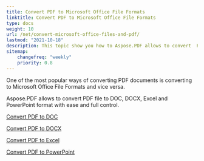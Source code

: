 ```yaml
---
title: Convert PDF to Microsoft Office File Formats
linktitle: Convert PDF to Microsoft Office File Formats
type: docs
weight: 10
url: /net/convert-microsoft-office-files-and-pdf/
lastmod: "2021-10-18"
description: This topic show you how to Aspose.PDF allows to convert  PDF file to DOC format with ease and full control.  Learn more how to tune up Microsoft Word Doc file to PDF conversion.
sitemap:
    changefreq: "weekly"
    priority: 0.8
---
```


One of the most popular ways of converting PDF documents is converting to Microsoft Office File Formats and vice versa.

Aspose.PDF allows to convert  PDF file to DOC, DOCX, Excel and PowerPoint format with ease and full control.

[Convert PDF to DOC](/pdf/net/convert-pdf-to-doc/)

[Convert PDF to DOCX](/pdf/net/convert-pdf-to-docx/)

[Convert PDF to Excel](/pdf/net/convert-pdf-to-excel/)

[Convert PDF to PowerPoint](/pdf/net/convert-pdf-to-powerpoint/)